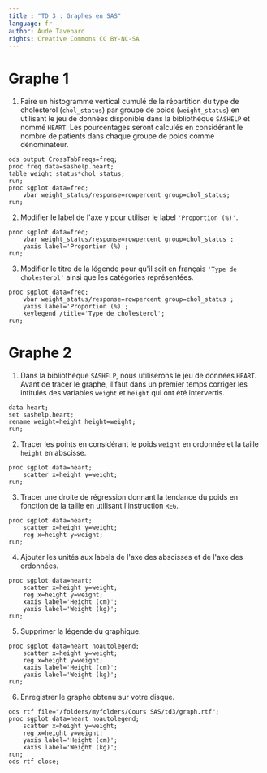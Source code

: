 ```yaml
---
title : "TD 3 : Graphes en SAS"
language: fr
author: Aude Tavenard
rights: Creative Commons CC BY-NC-SA
---
```


# Graphe 1

1.	Faire un histogramme vertical cumulé de la répartition du type de cholesterol (`chol_status`) par groupe de poids (`weight_status`) en utilisant le jeu de données disponible dans la bibliothèque `SASHELP` et nommé `HEART`. Les pourcentages seront calculés en considérant le nombre de patients dans chaque groupe de poids comme dénominateur.
```SAS
ods output CrossTabFreqs=freq;
proc freq data=sashelp.heart;
table weight_status*chol_status;
run;
proc sgplot data=freq;
	vbar weight_status/response=rowpercent group=chol_status;
run;
```

2.	Modifier le label de l'axe y pour utiliser le label `'Proportion (%)'`.

```SAS
proc sgplot data=freq;
	vbar weight_status/response=rowpercent group=chol_status ;
	yaxis label='Proportion (%)';
run;
```

3.	Modifier le titre de la légende pour qu'il soit en français `'Type de cholesterol'` ainsi que les catégories représentées.

```SAS
proc sgplot data=freq;
	vbar weight_status/response=rowpercent group=chol_status ;
	yaxis label='Proportion (%)';
    keylegend /title='Type de cholesterol';
run;
```

# Graphe 2

1. Dans la bibliothèque `SASHELP`, nous utiliserons le jeu de données `HEART`. Avant de tracer le graphe, il faut dans un premier temps corriger les intitulés des variables `weight` et `height` qui ont été intervertis.

```SAS
data heart;
set sashelp.heart;
rename weight=height height=weight;
run;
```

2.	Tracer les points en considérant le poids `weight` en ordonnée et la taille `height` en abscisse.

```SAS
proc sgplot data=heart;
	scatter x=height y=weight;
run;
```

3.	Tracer une droite de régression donnant la tendance du poids en fonction de la taille en utilisant l'instruction `REG`.

```SAS
proc sgplot data=heart;
	scatter x=height y=weight;
	reg x=height y=weight;
run;
```

4.	Ajouter les unités aux labels de l'axe des abscisses et de l'axe des ordonnées.

```SAS
proc sgplot data=heart;
	scatter x=height y=weight;
	reg x=height y=weight;
    xaxis label='Height (cm)';
    yaxis label='Weight (kg)';
run;
```

5.	Supprimer la légende du graphique.

```SAS
proc sgplot data=heart noautolegend;
	scatter x=height y=weight;
	reg x=height y=weight;
    xaxis label='Height (cm)';
    yaxis label='Weight (kg)';
run;
```

6. Enregistrer le graphe obtenu sur votre disque.
```SAS
ods rtf file="/folders/myfolders/Cours SAS/td3/graph.rtf";
proc sgplot data=heart noautolegend;
	scatter x=height y=weight;
	reg x=height y=weight;
    yaxis label='Height (cm)';
    xaxis label='Weight (kg)';
run;
ods rtf close;
```
